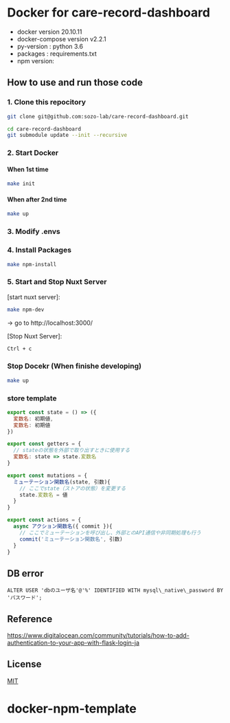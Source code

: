 # Docker for care-record-dashboard

- docker version 20.10.11
- docker-compose version v2.2.1
- py-version : python 3.6
- packages : requirements.txt
- npm version:

## How to use and run those code

### 1. Clone this repocitory
```bash
git clone git@github.com:sozo-lab/care-record-dashboard.git

cd care-record-dashboard
git submodule update --init --recursive
```

### 2. Start Docker

#### When 1st time
```bash
make init
```

#### When after 2nd time
```bash
make up
```

### 3. Modify .envs


### 4. Install Packages
```bash
make npm-install
```

### 5. Start and Stop Nuxt Server

[start nuxt server]:

```bash
make npm-dev
```
-> go to http://localhost:3000/

[Stop Nuxt Server]:

```bash
Ctrl + c
```

### Stop Docekr (When finishe developing)
```bash
make up
```

### store template
```js
export const state = () => ({
  変数名: 初期値,
  変数名: 初期値
})

export const getters = {
  // stateの状態を外部で取り出すときに使用する
  変数名: state => state.変数名
}

export const mutations = {
  ミューテーション関数名(state, 引数){
    // ここでstate（ストアの状態）を変更する
    state.変数名 = 値
  }
}

export const actions = {
  async アクション関数名({ commit }){
    // ここでミューテーションを呼び出し、外部とのAPI通信や非同期処理も行う
    commit('ミューテーション関数名', 引数)
  }
}
```

## DB error
```
ALTER USER 'dbのユーザ名'@'%' IDENTIFIED WITH mysql\_native\_password BY 'パスワード';
```

## Reference
https://www.digitalocean.com/community/tutorials/how-to-add-authentication-to-your-app-with-flask-login-ja

## License
[MIT](./LICENSE)
# docker-npm-template
